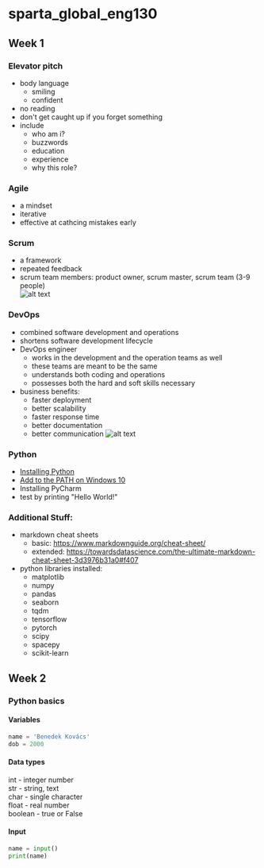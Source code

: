 # sparta_global_eng130

## Week 1

### Elevator pitch
- body language
  - smiling
  - confident
- no reading
- don't get caught up if you forget something
- include
  - who am i?
  - buzzwords
  - education
  - experience
  - why this role?

### Agile
- a mindset
- iterative
- effective at cathcing mistakes early

### Scrum
- a framework
- repeated feedback
- scrum team members: product owner, scrum master, scrum team (3-9 people)  
![alt text](https://scrumorg-website-prod.s3.amazonaws.com/drupal/inline-images/2021-01/scrumorg-scrum-framework-3000.png)

### DevOps
- combined software development and operations
- shortens software development lifecycle
- DevOps engineer
  - works in the development and the operation teams as well
  - these teams are meant to be the same
  - understands both coding and operations
  - possesses both the hard and soft skills necessary
- business benefits: 
  - faster deployment
  - better scalability
  - faster response time
  - better documentation
  - better communication
![alt text](https://marvel-b1-cdn.bc0a.com/f00000000236551/dt-cdn.net/wp-content/uploads/2021/07/13429_ILL_DevOpsLoop.png)

### Python
- <a href="https://github.com/khanmaster/eng130_python" title="Installing Python">Installing Python</a>
- <a href="https://www.architectryan.com/2018/03/17/add-to-the-path-on-windows-10/" title="Add to the PATH on Windows 10">Add to the PATH on Windows 10</a>
- Installing PyCharm
- test by printing "Hello World!"

### Additional Stuff:
- markdown cheat sheets
  - basic: https://www.markdownguide.org/cheat-sheet/
  - extended: https://towardsdatascience.com/the-ultimate-markdown-cheat-sheet-3d3976b31a0#f407
- python libraries installed:
  - matplotlib
  - numpy
  - pandas
  - seaborn
  - tqdm
  - tensorflow
  - pytorch
  - scipy
  - spacepy
  - scikit-learn

## Week 2

### Python basics

#### Variables

```python
name = 'Benedek Kovács'
dob = 2000
```

#### Data types

int - integer number  
str - string, text  
char - single character  
float - real number  
boolean - true or False  

#### Input

```python
name = input()
print(name)
```
